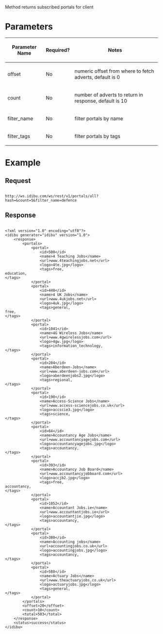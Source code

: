 <p>Method returns subscribed portals for client</p>
<h1>
	Parameters</h1>
<table cellpadding="2" cellspacing="0" class="t1" width="1084.0">
	<thead>
		<tr>
			<th class="td1" scope="col" valign="middle">
				<p class="p1"><b>Parameter Name</b></p>
			</th>
			<th class="td2" scope="col" valign="middle">
				<p class="p1"><b>Required?</b></p>
			</th>
			<th class="td3" scope="col" valign="middle">
				<p class="p1"><b>Notes</b></p>
			</th>
		</tr>
	</thead>
	<tbody>
		<tr>
			<td class="td1" valign="middle">
				<p class="p2">offset</p>
			</td>
			<td class="td2" valign="middle">
				<p class="p2">No</p>
			</td>
			<td class="td3" valign="middle">
				<p class="p2">numeric offset from where to fetch adverts, default is 0</p>
			</td>
		</tr>
		<tr>
			<td class="td1" valign="middle">
				<p class="p2">count</p>
			</td>
			<td class="td2" valign="middle">
				<p class="p2">No</p>
			</td>
			<td class="td3" valign="middle">
				<p class="p2">number of adverts to return in response, default is 10</p>
			</td>
		</tr>
		<tr>
			<td class="td1" valign="middle">
				<p class="p2">filter_name</p>
			</td>
			<td class="td2" valign="middle">
				<p class="p2">No</p>
			</td>
			<td class="td3" valign="middle">
				<p class="p2">filter portals by name</p>
			</td>
		</tr>
		<tr>
			<td class="td1" valign="middle">
				<p class="p2">filter_tags</p>
			</td>
			<td class="td2" valign="middle">
				<p class="p2">No</p>
			</td>
			<td class="td3" valign="middle">
				<p class="p2">filter portals by tags</p>
			</td>
		</tr>
	</tbody>
</table>
<h1>
	Example</h1>
<h2>
	Request</h2>
<pre>
<code>
http://ws.idibu.com/ws/rest/v1/portals/all?hash=<your hash>&count=5&filter_name=defence
</code></pre>
<h2>
	Response</h2>
<pre>
<code type="xml">
&lt;?xml version=&quot;1.0&quot; encoding=&quot;utf8&quot;?&gt;
&lt;idibu generator=&quot;idibu&quot; version=&quot;1.0&quot;&gt;
    &lt;response&gt;
        &lt;portals&gt;
            &lt;portal&gt;
                &lt;id&gt;500&lt;/id&gt;
                &lt;name&gt;4 Teaching Jobs&lt;/name&gt;
                &lt;url&gt;www.4teachingjobs.net&lt;/url&gt;
                &lt;logo&gt;4te.jpg&lt;/logo&gt;
                &lt;tags&gt;free,
education,
&lt;/tags&gt;
            &lt;/portal&gt;
            &lt;portal&gt;
                &lt;id&gt;448&lt;/id&gt;
                &lt;name&gt;4 UK Jobs&lt;/name&gt;
                &lt;url&gt;www.4ukjobs.net&lt;/url&gt;
                &lt;logo&gt;4uk.jpg&lt;/logo&gt;
                &lt;tags&gt;general,
free,
&lt;/tags&gt;
            &lt;/portal&gt;
            &lt;portal&gt;
                &lt;id&gt;1041&lt;/id&gt;
                &lt;name&gt;4G Wireless Jobs&lt;/name&gt;
                &lt;url&gt;www.4gwirelessjobs.com&lt;/url&gt;
                &lt;logo&gt;4gw.jpg&lt;/logo&gt;
                &lt;tags&gt;information_technology,
&lt;/tags&gt;
            &lt;/portal&gt;
            &lt;portal&gt;
                &lt;id&gt;204&lt;/id&gt;
                &lt;name&gt;Aberdeen-Jobs&lt;/name&gt;
                &lt;url&gt;www.aberdeen-jobs.com&lt;/url&gt;
                &lt;logo&gt;aberdeenjobs2.jpg&lt;/logo&gt;
                &lt;tags&gt;regional,
&lt;/tags&gt;
            &lt;/portal&gt;
            &lt;portal&gt;
                &lt;id&gt;190&lt;/id&gt;
                &lt;name&gt;Access-Science Jobs&lt;/name&gt;
                &lt;url&gt;www.access-sciencejobs.co.uk&lt;/url&gt;
                &lt;logo&gt;accscie3.jpg&lt;/logo&gt;
                &lt;tags&gt;science,
&lt;/tags&gt;
            &lt;/portal&gt;
            &lt;portal&gt;
                &lt;id&gt;64&lt;/id&gt;
                &lt;name&gt;Accountancy Age Jobs&lt;/name&gt;
                &lt;url&gt;www.accountancyagejobs.com&lt;/url&gt;
                &lt;logo&gt;accountancyagejobs.jpg&lt;/logo&gt;
                &lt;tags&gt;accountancy,
&lt;/tags&gt;
            &lt;/portal&gt;
            &lt;portal&gt;
                &lt;id&gt;393&lt;/id&gt;
                &lt;name&gt;Accountancy Job Board&lt;/name&gt;
                &lt;url&gt;www.accountancyjobboard.com&lt;/url&gt;
                &lt;logo&gt;accjb2.jpg&lt;/logo&gt;
                &lt;tags&gt;free,
accountancy,
&lt;/tags&gt;
            &lt;/portal&gt;
            &lt;portal&gt;
                &lt;id&gt;1052&lt;/id&gt;
                &lt;name&gt;Accountant Jobs.ie&lt;/name&gt;
                &lt;url&gt;www.accountantjobs.ie&lt;/url&gt;
                &lt;logo&gt;accountantjie.jpg&lt;/logo&gt;
                &lt;tags&gt;accountancy,
&lt;/tags&gt;
            &lt;/portal&gt;
            &lt;portal&gt;
                &lt;id&gt;380&lt;/id&gt;
                &lt;name&gt;Accounting jobs&lt;/name&gt;
                &lt;url&gt;accountingjobs.co.uk&lt;/url&gt;
                &lt;logo&gt;accountingjobs.jpg&lt;/logo&gt;
                &lt;tags&gt;accountancy,
&lt;/tags&gt;
            &lt;/portal&gt;
            &lt;portal&gt;
                &lt;id&gt;588&lt;/id&gt;
                &lt;name&gt;Actuary Jobs&lt;/name&gt;
                &lt;url&gt;www.theactuaryjobs.co.uk&lt;/url&gt;
                &lt;logo&gt;actuaryjobs.jpg&lt;/logo&gt;
                &lt;tags&gt;general,
&lt;/tags&gt;
            &lt;/portal&gt;
        &lt;/portals&gt;
        &lt;offset&gt;20&lt;/offset&gt;
        &lt;count&gt;10&lt;/count&gt;
        &lt;total&gt;503&lt;/total&gt;
    &lt;/response&gt;
    &lt;status&gt;success&lt;/status&gt;
&lt;/idibu&gt;
</code></pre>

